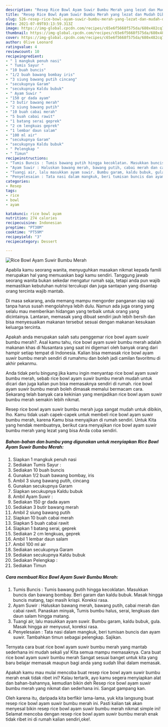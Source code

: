 ```yaml
---
description: "Resep Rice Bowl Ayam Suwir Bumbu Merah yang lezat dan Mudah Dibuat"
title: "Resep Rice Bowl Ayam Suwir Bumbu Merah yang lezat dan Mudah Dibuat"
slug: 526-resep-rice-bowl-ayam-suwir-bumbu-merah-yang-lezat-dan-mudah-dibuat
date: 2021-07-09T03:13:59.313Z
image: https://img-global.cpcdn.com/recipes/c65e6f5668f575da/680x482cq70/rice-bowl-ayam-suwir-bumbu-merah-foto-resep-utama.jpg
thumbnail: https://img-global.cpcdn.com/recipes/c65e6f5668f575da/680x482cq70/rice-bowl-ayam-suwir-bumbu-merah-foto-resep-utama.jpg
cover: https://img-global.cpcdn.com/recipes/c65e6f5668f575da/680x482cq70/rice-bowl-ayam-suwir-bumbu-merah-foto-resep-utama.jpg
author: Olive Leonard
ratingvalue: 4
reviewcount: 10
recipeingredient:
- " 1 mangkuk penuh nasi"
- " Tumis Sayur "
- "10 buah buncis"
- "1/2 buah bawang bombay iris"
- "3 siung bawang putih cincang"
- "secukupnya Garam"
- "secukupnya Kaldu bubuk"
- " Ayam Suwir "
- "150 gr dada ayam"
- "3 butir bawang merah"
- "2 siung bawang putih"
- "10 buah cabai merah"
- "5 buah cabai rawit"
- "1 batang serai geprek"
- "2 cm lengkuas geprek"
- "1 lembar daun salam"
- "100 ml air"
- "secukupnya Garam"
- "secukupnya Kaldu bubuk"
- " Pelengkap "
- " Timun"
recipeinstructions:
- "Tumis Buncis : Tumis bawang putih hingga kecoklatan. Masukkan buncis dan bawang bombay. Beri garam dan kaldu bubuk. Masak hingga buncis matang, tapi masih krispi. Koreksi rasa."
- "Ayam Suwir : Haluskan bawang merah, bawang putih, cabai merah dan cabai rawit. Panaskan minyak, Tumis bumbu halus, serai, lengkuas dan daun salam hingga matang."
- "Tuangi air, lalu masukkan ayam suwir. Bumbu garam, kaldu bubuk, gula. Masak hingga air menyusut, koreksi rasa."
- "Penyelesaian : Tata nasi dalam mangkuk, beri tumisan buncis dan ayam suwir. Tambahkan timun sebagai pelengkap. Sajikan."
categories:
- Resep
tags:
- rice
- bowl
- ayam

katakunci: rice bowl ayam 
nutrition: 274 calories
recipecuisine: Indonesian
preptime: "PT30M"
cooktime: "PT59M"
recipeyield: "3"
recipecategory: Dessert

---
```



![Rice Bowl Ayam Suwir Bumbu Merah](https://img-global.cpcdn.com/recipes/c65e6f5668f575da/680x482cq70/rice-bowl-ayam-suwir-bumbu-merah-foto-resep-utama.jpg)

Apabila kamu seorang wanita, menyuguhkan masakan nikmat kepada famili merupakan hal yang memuaskan bagi kamu sendiri. Tanggung jawab seorang  wanita bukan sekedar mengatur rumah saja, tetapi anda pun wajib memastikan kebutuhan nutrisi tercukupi dan juga santapan yang disantap orang tercinta wajib mantab.

Di masa  sekarang, anda memang mampu mengorder panganan siap saji tanpa harus susah mengolahnya lebih dulu. Namun ada juga orang yang selalu mau memberikan hidangan yang terbaik untuk orang yang dicintainya. Lantaran, memasak yang dibuat sendiri jauh lebih bersih dan bisa menyesuaikan makanan tersebut sesuai dengan makanan kesukaan keluarga tercinta. 



Apakah anda merupakan salah satu penggemar rice bowl ayam suwir bumbu merah?. Asal kamu tahu, rice bowl ayam suwir bumbu merah adalah makanan khas di Nusantara yang saat ini digemari oleh banyak orang dari hampir setiap tempat di Indonesia. Kalian bisa memasak rice bowl ayam suwir bumbu merah sendiri di rumahmu dan boleh jadi camilan favoritmu di akhir pekanmu.

Anda tidak perlu bingung jika kamu ingin menyantap rice bowl ayam suwir bumbu merah, sebab rice bowl ayam suwir bumbu merah mudah untuk dicari dan juga kalian pun bisa memasaknya sendiri di rumah. rice bowl ayam suwir bumbu merah boleh dimasak memalui bermacam cara. Sekarang telah banyak cara kekinian yang menjadikan rice bowl ayam suwir bumbu merah semakin lebih nikmat.

Resep rice bowl ayam suwir bumbu merah juga sangat mudah untuk dibikin, lho. Kamu tidak usah capek-capek untuk membeli rice bowl ayam suwir bumbu merah, karena Kamu bisa menyajikan di rumah sendiri. Untuk Kita yang hendak membuatnya, berikut cara menyajikan rice bowl ayam suwir bumbu merah yang lezat yang bisa Anda coba sendiri.

<!--inarticleads1-->

##### Bahan-bahan dan bumbu yang digunakan untuk menyiapkan Rice Bowl Ayam Suwir Bumbu Merah:

1. Siapkan  1 mangkuk penuh nasi
1. Sediakan  Tumis Sayur :
1. Sediakan 10 buah buncis
1. Gunakan 1/2 buah bawang bombay, iris
1. Ambil 3 siung bawang putih, cincang
1. Gunakan secukupnya Garam
1. Siapkan secukupnya Kaldu bubuk
1. Ambil  Ayam Suwir :
1. Sediakan 150 gr dada ayam
1. Sediakan 3 butir bawang merah
1. Ambil 2 siung bawang putih
1. Siapkan 10 buah cabai merah
1. Siapkan 5 buah cabai rawit
1. Siapkan 1 batang serai, geprek
1. Sediakan 2 cm lengkuas, geprek
1. Ambil 1 lembar daun salam
1. Ambil 100 ml air
1. Sediakan secukupnya Garam
1. Sediakan secukupnya Kaldu bubuk
1. Sediakan  Pelengkap :
1. Sediakan  Timun




<!--inarticleads2-->

##### Cara membuat Rice Bowl Ayam Suwir Bumbu Merah:

1. Tumis Buncis : Tumis bawang putih hingga kecoklatan. Masukkan buncis dan bawang bombay. Beri garam dan kaldu bubuk. Masak hingga buncis matang, tapi masih krispi. Koreksi rasa.
1. Ayam Suwir : Haluskan bawang merah, bawang putih, cabai merah dan cabai rawit. Panaskan minyak, Tumis bumbu halus, serai, lengkuas dan daun salam hingga matang.
1. Tuangi air, lalu masukkan ayam suwir. Bumbu garam, kaldu bubuk, gula. Masak hingga air menyusut, koreksi rasa.
1. Penyelesaian : Tata nasi dalam mangkuk, beri tumisan buncis dan ayam suwir. Tambahkan timun sebagai pelengkap. Sajikan.




Ternyata cara buat rice bowl ayam suwir bumbu merah yang mantab sederhana ini mudah sekali ya! Kita semua mampu memasaknya. Cara buat rice bowl ayam suwir bumbu merah Sangat sesuai banget untuk kita yang baru belajar memasak maupun bagi anda yang sudah lihai dalam memasak.

Apakah kamu mau mulai mencoba buat resep rice bowl ayam suwir bumbu merah enak tidak ribet ini? Kalau tertarik, ayo kamu segera menyiapkan alat dan bahan-bahannya, kemudian bikin deh Resep rice bowl ayam suwir bumbu merah yang nikmat dan sederhana ini. Sangat gampang kan. 

Oleh karena itu, daripada kita berfikir lama-lama, yuk kita langsung buat resep rice bowl ayam suwir bumbu merah ini. Pasti kalian tak akan menyesal bikin resep rice bowl ayam suwir bumbu merah nikmat simple ini! Selamat mencoba dengan resep rice bowl ayam suwir bumbu merah enak tidak ribet ini di rumah kalian sendiri,oke!.

